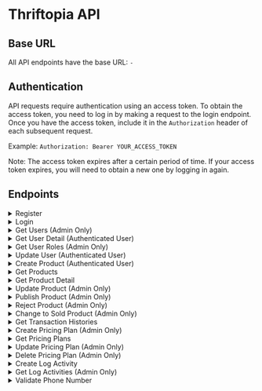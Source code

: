 # Thriftopia API


## Base URL
All API endpoints have the base URL: `-`

## Authentication
API requests require authentication using an access token. To obtain the access token, you need to log in by making a request to the login endpoint. Once you have the access token, include it in the `Authorization` header of each subsequent request.

Example: `Authorization: Bearer YOUR_ACCESS_TOKEN`

Note: The access token expires after a certain period of time. If your access token expires, you will need to obtain a new one by logging in again.

## Endpoints

<details>
<summary>Register</summary>

**Request**

- Method: POST
- URL: `/register`
- Body:
  ```json
  {
      "role_id" : 1002,
      "name": "user tes",
      "email": "test@gmail.com",
      "password": "abc123",
      "wa_number": "+628123"
  }


**Response**

- HTTP Status: 201 CREATED
- Content-Type: application/json

```json
{
    "message": "Success Create User",
    "meta": {
        "created_at": "0001-01-01T00:00:00Z",
        "updated_at": "0001-01-01T00:00:00Z"
    }
}
```
</details>
<details>
<summary>Login</summary>

**Request**

- Method: POST
- URL: `/login`
- Body:
  ```json
    {
        "email": "bbb@gmail.com", 
        "password": "password" 
    }

**Response Success**

- HTTP Status: 200 OK
- Content-Type: application/json

```json
{
    "data": {
        "email": "halo@gmail.com",
        "token": "eyJhbGciOiJIUzI1NiIsInR5cCI6IkpXVCJ9.eyJlbWFpbCI6ImhhbG9AZ21haWwuY29tIiwiZXhwIjoxNjg3MTA5MDgxLCJuYW1lIjoiaGFsbyIsInJvbGUiOiJhZG1pbiIsInVzZXJfaWQiOjE0fQ.II6_1kRtn4OvHlcePlKcBxnK_Jj3vDMrBMrdpH0lCWo",
        "username": "halo"
    },
    "message": "Login success"
}
```
**Response Wrong Password**

- HTTP Status: 401 Unauthorized
- Content-Type: application/json

```json
{
    "message": "Wrong password"
}
```
</details>


<details>
<summary>Get Users (Admin Only)</summary>

Retrieves all users.

**Request**

- Method: GET
- URL: `/users`
- Headers:
  - `Authorization: Bearer YOUR_ACCESS_TOKEN`

**Response Success**

- HTTP Status: 200 OK
- Content-Type: application/json

```json
{
    "data": {
        "created_at": "0001-01-01T00:00:00Z",
        "email": "test@gmail.com",
        "id": 22,
        "name": "user tes",
        "role": "admin",
        "updated_at": "0001-01-01T00:00:00Z",
        "wa_number": "+628123"
    },
    "message": "Success Get Detail Users"
}
```

**Response Unauthorized**

- HTTP Status: 401 Unauthorized
- Content-Type: application/json

```json
{
    "message": "Unauthorized"
}
```

</details>


<details>
<summary>Get User Detail (Authenticated User)</summary>

Retrieves detail information of a user.

**Request**

- Method: GET
- URL: `/users/{userId}`
- Headers:
  - `Authorization: Bearer YOUR_ACCESS_TOKEN`
- Parameters:
  - `userId` (required, int): The unique identifier of the user.

**Response Success**

- HTTP Status: 200 OK
- Content-Type: application/json

```json
{
    "data": {
        "created_at": "0001-01-01T00:00:00Z",
        "email": "test@gmail.com",
        "id": 22,
        "name": "user tes",
        "role": "admin",
        "updated_at": "0001-01-01T00:00:00Z",
        "wa_number": "+628123"
    },
    "message": "Success Get Detail Users"
}
```
**Response Error**

- HTTP Status: 200 OK
- Content-Type: application/json

```json
{
    "message": "User not found"
}
```

</details>



<details>
<summary>Get User Roles (Admin Only)</summary>

Retrieves all user roles.

**Request**

- Method: GET
- URL: `/userroles`
- Headers:
  - `Authorization: Bearer YOUR_ACCESS_TOKEN`

**Response Success**

- HTTP Status: 200 OK
- Content-Type: application/json

```json
{
    "data": [
        {
            "id": xxxx,
            "name": "admin"
        },
        {
            "id": xxxx,
            "name": "user"
        }
    ],
    "message": "Success Get All Roles"
}
```

**Response Unauthorized**

- HTTP Status: 401 Unauthorized
- Content-Type: application/json

```json
{
    "message": "Unauthorized"
}
```

</details>


<details>
<summary>Update User (Authenticated User)</summary>


**Request**

- Method: PUT
- URL: `/user/{userId}`
- Headers:
  - `Authorization: Bearer YOUR_ACCESS_TOKEN`
- Parameters:
  - `userId` (required, int): The unique identifier of the user.
```json
{
    "role_id" : 1002,
    "name": "nama lengkap",
    "email": "bbb@gmail.com",
    "wa_number": "+628123"
}

**Response Success**

- HTTP Status: 200 OK
- Content-Type: application/json

```json
{
    "message": "Success Update User with ID 13",
    "meta": {
        "created_at": "2023-06-01T16:22:04.058677Z",
        "updated_at": "2023-06-18T01:17:27.7287288+07:00"
    }
}
```

**Response Unauthorized**

- HTTP Status: 401 Unauthorized
- Content-Type: application/json

```json
{
    "message": "Unauthorized"
}
```

</details>

<details>
<summary>Create Product (Authenticated User)</summary>

**Request**

- Method: POST
- URL: `/product`
- Headers:
  - `Authorization: Bearer YOUR_ACCESS_TOKEN`
```json
{
    "user_id": 13,
    "category_id": 1001,
    "location_id": 1001,
    "pricing_id": 1001,
    "proof_of_payment": "abc",
    "price": 90000,
    "title": "Buku sbmptn",
    "description": "masih sedikit coretan",
    "images": "abc"
}

**Response Success**

- HTTP Status: 201 Created
- Content-Type: application/json

```json
{
    "message": "Success Create Product",
    "meta": {
        "created_at": "2023-06-18T14:19:15.039086Z",
        "updated_at": "2023-06-18T14:19:15.039086Z"
    }
}
```

**Response Unauthorized**

- HTTP Status: 401 Unauthorized
- Content-Type: application/json

```json
{
    "message": "Unauthorized"
}
```

</details>

<details>
<summary>Get Products</summary>

**Request**

- Method: GET
- URL: `/products`

**Response Success**

- HTTP Status: 200 OK
- Content-Type: application/json

```json
{
    "data": [
        {
            "id": 25,
            "user_id": 13,
            "category_id": 1001,
            "location_id": 1001,
            "pricing_id": 1001,
            "title": "Buku sbmptn",
            "description": "masih sedikit coretan",
            "images": "",
            "price": 90000,
            "proof_of_payment": "",
            "status": "on_review",
            "is_sold": false,
            "created_at": "2023-06-18T14:19:15.039086Z",
            "updated_at": "2023-06-18T14:19:15.039086Z"
        },
        {
            "id": 26,
            "user_id": 13,
            "category_id": 1001,
            "location_id": 1001,
            "pricing_id": 1001,
            "title": "Buku sbmptn",
            "description": "masih sedikit coretan",
            "images": "",
            "price": 90000,
            "proof_of_payment": "",
            "status": "on_review",
            "is_sold": false,
            "created_at": "2023-06-18T14:19:55.812957Z",
            "updated_at": "2023-06-18T14:19:55.812957Z"
        },
        {
            "id": 27,
            "user_id": 13,
            "category_id": 1001,
            "location_id": 1001,
            "pricing_id": 1001,
            "title": "Buku sbmptn",
            "description": "masih sedikit coretan",
            "images": "abc",
            "price": 90000,
            "proof_of_payment": "abc",
            "status": "on_review",
            "is_sold": false,
            "created_at": "2023-06-18T14:22:15.978477Z",
            "updated_at": "2023-06-18T14:22:15.978477Z"
        }
    ],
    "message": "Success Get All Products"
}
```
</details>

<details>
<summary>Get Product Detail</summary>

**Request**

- Method: GET
- URL: `/product/{id}`

**Response Success**

- HTTP Status: 200 OK
- Content-Type: application/json

```json
{
    "data": {
        "id": 25,
        "user_id": 13,
        "category_id": 1001,
        "location_id": 1001,
        "pricing_id": 1001,
        "title": "Buku sbmptn",
        "description": "masih sedikit coretan",
        "images": "",
        "price": 90000,
        "proof_of_payment": "",
        "status": "on_review",
        "is_sold": false,
        "created_at": "2023-06-18T14:19:15.039086Z",
        "updated_at": "2023-06-18T14:19:15.039086Z"
    },
    "message": "Success Get Detail Product"
}
```
</details>

<details>
<summary>Update Product (Admin Only)</summary>

**Request**

- Method: PUT
- URL: `/product/{id}`
- Headers:
  - `Authorization: Bearer YOUR_ACCESS_TOKEN`
```json
{
    "price": 234000,
    "description": "ayo dibeli dibeli"
}
```

**Response Success**

- HTTP Status: 200 OK
- Content-Type: application/json

```json
{
    "message": "Success Update Product with ID 25",
    "meta": {
        "created_at": "2023-06-18T14:19:15.039086Z",
        "updated_at": "2023-06-18T13:32:41.9212025+07:00"
    }
}
```

**Response Forbidden**

- HTTP Status: 403 Forbidden
- Content-Type: application/json

```json
{
    "message": "Forbidden"
}
```

**Response Product ID Not Found**

- HTTP Status: 404 Not Found
- Content-Type: application/json

```json
{
    "message": "Product not found"
}
```

**Response Unauthorized**

- HTTP Status: 401 Unauthorized
- Content-Type: application/json

```json
{
    "message": "Unauthorized"
}
```
</details>

<details>
<summary>Publish Product (Admin Only)</summary>

**Request**

- Method: PUT
- URL: `/product/publish/{id}`
- Headers:
  - `Authorization: Bearer YOUR_ACCESS_TOKEN`

**Response Success**

- HTTP Status: 200 OK
- Content-Type: application/json

```json
{
    "message": "Success Publish Product with ID 25",
    "meta": {
        "created_at": "2023-06-18T14:19:15.039086Z",
        "updated_at": "2023-06-18T13:39:21.518763+07:00"
    }
}
```

**Response Forbidden**

- HTTP Status: 403 Forbidden
- Content-Type: application/json

```json
{
    "message": "Forbidden"
}
```

**Response Product ID Not Found**

- HTTP Status: 404 Not Found
- Content-Type: application/json

```json
{
    "message": "Product not found"
}
```

**Response Unauthorized**

- HTTP Status: 401 Unauthorized
- Content-Type: application/json

```json
{
    "message": "Unauthorized"
}
```
</details>

<details>
<summary>Reject Product (Admin Only)</summary>

**Request**

- Method: PUT
- URL: `/product/reject/{id}`
- Headers:
  - `Authorization: Bearer YOUR_ACCESS_TOKEN`

**Response Success**

- HTTP Status: 200 OK
- Content-Type: application/json

```json
{
    "message": "Success Reject Product with ID 25",
    "meta": {
        "created_at": "2023-06-18T14:19:15.039086Z",
        "updated_at": "2023-06-18T13:39:21.518763+07:00"
    }
}
```

**Response Forbidden**

- HTTP Status: 403 Forbidden
- Content-Type: application/json

```json
{
    "message": "Forbidden"
}
```

**Response Product ID Not Found**

- HTTP Status: 404 Not Found
- Content-Type: application/json

```json
{
    "message": "Product not found"
}
```

**Response Unauthorized**

- HTTP Status: 401 Unauthorized
- Content-Type: application/json

```json
{
    "message": "Unauthorized"
}
```
</details>


<details>
<summary>Change to Sold Product (Admin Only)</summary>

**Request**

- Method: PUT
- URL: `/product/sold/{id}`
- Headers:
  - `Authorization: Bearer YOUR_ACCESS_TOKEN`

**Response Success**

- HTTP Status: 200 OK
- Content-Type: application/json

```json
{
    "message": "Success Change Product with ID 25 to Sold"
}
```

**Response Forbidden**

- HTTP Status: 403 Forbidden
- Content-Type: application/json

```json
{
    "message": "Forbidden"
}
```

**Response Product ID Not Found**

- HTTP Status: 404 Not Found
- Content-Type: application/json

```json
{
    "message": "Product not found"
}
```

**Response Unauthorized**

- HTTP Status: 401 Unauthorized
- Content-Type: application/json

```json
{
    "message": "Unauthorized"
}
```
</details>


<details>
<summary>Get Transaction Histories</summary>

**Request**

- Method: GET
- URL: `/product/transaction/history`

**Response Success**

- HTTP Status: 200 OK
- Content-Type: application/json

```json
{
    "data": [
        {
            "id": 25,
            "user_id": 13,
            "category_id": 1001,
            "location_id": 1001,
            "pricing_id": 1001,
            "title": "Buku sbmptn",
            "description": "ayo dibeli dibeli",
            "images": "",
            "price": 234000,
            "proof_of_payment": "",
            "status": "published",
            "is_sold": true,
            "created_at": "2023-06-18T14:19:15.039086Z",
            "updated_at": "2023-06-18T13:48:36.831266Z"
        },
        {
            "id": 28,
            "user_id": 13,
            "category_id": 1001,
            "location_id": 1001,
            "pricing_id": 1001,
            "title": "Buku sbmptn",
            "description": "masih sedikit coretan",
            "images": "abc",
            "price": 90000,
            "proof_of_payment": "abc",
            "status": "on_review",
            "is_sold": true,
            "created_at": "2023-06-18T14:49:10.047067Z",
            "updated_at": "2023-06-18T13:49:40.882697Z"
        },
        {
            "id": 29,
            "user_id": 13,
            "category_id": 1001,
            "location_id": 1001,
            "pricing_id": 1001,
            "title": "Buku sbmptn",
            "description": "masih sedikit coretan",
            "images": "abc",
            "price": 90000,
            "proof_of_payment": "abc",
            "status": "on_review",
            "is_sold": true,
            "created_at": "2023-06-18T14:51:58.959275Z",
            "updated_at": "2023-06-18T13:52:26.943276Z"
        }
    ],
    "message": "Success Get All Transaction Histories"
}
```
</details>


<details>
<summary>Create Pricing Plan (Admin Only)</summary>

**Request**

- Method: POST
- URL: `/pricing_plan`
- Headers:
  - `Authorization: Bearer YOUR_ACCESS_TOKEN`
```json
{
    "name": "paket spesial",
    "price": 20000,
    "ads_duration": "7d"
}
```

**Response Success**

- HTTP Status: 201 Created
- Content-Type: application/json

```json
{
    "message": "Success Create Pricing Plan"
}
```

**Response Forbidden**

- HTTP Status: 403 Forbidden
- Content-Type: application/json

```json
{
    "message": "Forbidden"
}
```

**Response Unauthorized**

- HTTP Status: 401 Unauthorized
- Content-Type: application/json

```json
{
    "message": "Unauthorized"
}
```
</details>


<details>
<summary>Get Pricing Plans</summary>

**Request**

- Method: GET
- URL: `/pricing_plan`

**Response Success**

- HTTP Status: 200 OK
- Content-Type: application/json

```json
{
    "data": [
        {
            "id": 1001,
            "name": "Tanpa Iklan",
            "price": 4000,
            "ads_duration": "0"
        },
        {
            "id": 9,
            "name": "paket spesial",
            "price": 20000,
            "ads_duration": "7d"
        }
    ],
    "message": "Success Get All Pricing Plans"
}
```
</details>


<details>
<summary>Update Pricing Plan (Admin Only)</summary>

**Request**

- Method: PUT
- URL: `/pricing_plan/{id}`
- Headers:
  - `Authorization: Bearer YOUR_ACCESS_TOKEN`
```json
{
    "name": "diskon spesial",
    "price": 0,
    "ads_duration": "0"
}
```

**Response Success**

- HTTP Status: 200 OK
- Content-Type: application/json

```json
{
    "message": "Success Update Pricing Plan with ID 9"
}
```

**Response Forbidden**

- HTTP Status: 403 Forbidden
- Content-Type: application/json

```json
{
    "message": "Forbidden"
}
```

**Response Unauthorized**

- HTTP Status: 401 Unauthorized
- Content-Type: application/json

```json
{
    "message": "Unauthorized"
}
```
</details>


<details>
<summary>Delete Pricing Plan (Admin Only)</summary>

**Request**

- Method: DELETE
- URL: `/pricing_plan/{id}`
- Headers:
  - `Authorization: Bearer YOUR_ACCESS_TOKEN`

**Response Success**

- HTTP Status: 200 OK
- Content-Type: application/json

```json
{
    "message": "Success Delete Pricing Plan with ID 9"
}
```

**Response Forbidden**

- HTTP Status: 403 Forbidden
- Content-Type: application/json

```json
{
    "message": "Forbidden"
}
```

**Response Unauthorized**

- HTTP Status: 401 Unauthorized
- Content-Type: application/json

```json
{
    "message": "Unauthorized"
}
```
</details>


<details>
<summary>Create Log Activity</summary>

**Request**

- Method: POST
- URL: `/log_activity`
```json
{
    "user_id": 13,
    "activity_id": 1001
}
```

**Response Success**

- HTTP Status: 201 Created
- Content-Type: application/json

```json
{
    "message": "Success Create Log Activity"
}
```
</details>


<details>
<summary>Get Log Activities (Admin Only)</summary>

**Request**

- Method: GET
- URL: `/log_activities`
- Headers:
  - `Authorization: Bearer YOUR_ACCESS_TOKEN`

**Response Success**

- HTTP Status: 200 OK
- Content-Type: application/json

```json
{
    "data": [
        {
            "id": 5,
            "user_id": 13,
            "activity_id": 1001,
            "created_at": "2023-06-01T16:35:07.528542Z"
        },
        {
            "id": 6,
            "user_id": 13,
            "activity_id": 1001,
            "created_at": "2023-06-18T15:13:09.44187Z"
        }
    ],
    "message": "Success Get All Log Activity"
}
```

**Response Forbidden**

- HTTP Status: 403 Forbidden
- Content-Type: application/json

```json
{
    "message": "Forbidden"
}
```

**Response Unauthorized**

- HTTP Status: 401 Unauthorized
- Content-Type: application/json

```json
{
    "message": "Unauthorized"
}
```
</details>

<details>
<summary>Validate Phone Number</summary>

**Request**

- Method: GET
- URL: `/validate/{phone_number}`
- Parameters:
  - `phone_number` (required, string): The phone number to be validated.

**Response Phone Number is Syntactically Valid**

- HTTP Status: 200 OK
- Content-Type: application/json

```json
{
    "is_valid_number": true,
    "on_whatsapp": true
}
```

**Response Phone Number is Syntactically Valid**

- HTTP Status: 200 OK
- Content-Type: application/json

```json
{
    "is_valid_number": true,
    "on_whatsapp": false
}
```

**Response Phone Number is Syntactically Not Valid**

- HTTP Status: 200 OK
- Content-Type: application/json

```json
{
    "is_valid_number": false
}
```

**Response Invalid Request**

- HTTP Status: 200 OK
- Content-Type: application/json

```json
{
    "message": "Invalid request"
}
```

</details>
